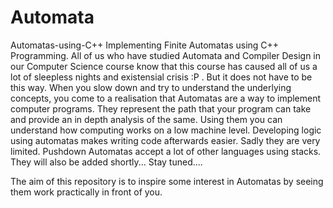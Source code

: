 # Automata
Automatas-using-C++
Implementing Finite Automatas using C++ Programming. All of us who have studied Automata and Compiler Design in our Computer Science course know that this course 
has caused all of us a lot of sleepless nights and existensial crisis :P . But it does not have to be this way. When you slow down and try to understand the 
underlying concepts, you come to a realisation that Automatas are a way to implement computer programs. They represent the path that your program can take and provide 
an in depth analysis of the same. Using them you can understand how computing works on a low machine level. Developing logic using automatas makes writing code 
afterwards easier. 
Sadly they are very limited. Pushdown Automatas accept a lot of other languages using stacks. They will also be added shortly... Stay tuned....

The aim of this repository is to inspire some interest in Automatas by seeing them work practically in front of you.
